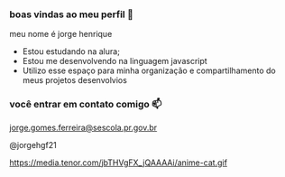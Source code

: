 ### boas vindas ao meu perfil 💙
meu nome é jorge henrique


- Estou estudando na alura;
- Estou me desenvolvendo na linguagem javascript
- Utilizo esse espaço para minha organização e compartilhamento do meus projetos desenvolvios

### você entrar em contato comigo 📫

jorge.gomes.ferreira@sescola.pr.gov.br

@jorgehgf21


https://media.tenor.com/jbTHVgFX_jQAAAAi/anime-cat.gif

